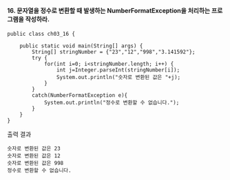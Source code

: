 #### 16. 문자열을 정수로 변환할 때 발생하는 NumberFormatException을 처리하는 프로그램을 작성하라.

```
public class ch03_16 {

	public static void main(String[] args) {
		String[] stringNumber = {"23","12","998","3.141592"};
		try {
			for(int i=0; i<stringNumber.length; i++) {
				int j=Integer.parseInt(stringNumber[i]);
				System.out.println("숫자로 변환된 값은 "+j);
			}
		}
		catch(NumberFormatException e){
			System.out.println("정수로 변환할 수 없습니다.");
		}
	}
}
```
출력 결과
```
숫자로 변환된 값은 23
숫자로 변환된 값은 12
숫자로 변환된 값은 998
정수로 변환할 수 없습니다.
```

